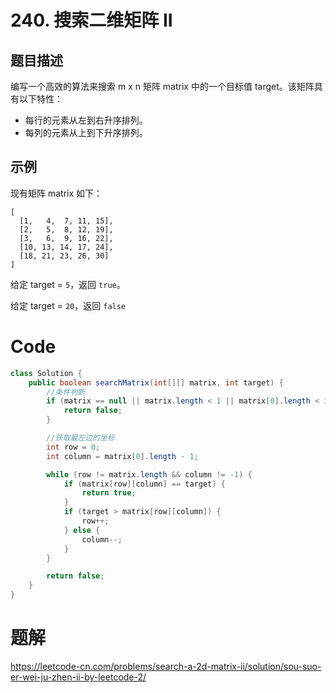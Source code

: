 # 240. 搜索二维矩阵 II

## 题目描述

编写一个高效的算法来搜索 m x n 矩阵 matrix 中的一个目标值 target。该矩阵具有以下特性：

+ 每行的元素从左到右升序排列。
+ 每列的元素从上到下升序排列。



## 示例

现有矩阵 matrix 如下：



```
[
  [1,   4,  7, 11, 15],
  [2,   5,  8, 12, 19],
  [3,   6,  9, 16, 22],
  [10, 13, 14, 17, 24],
  [18, 21, 23, 26, 30]
]

```

给定 target = `5`，返回 `true`。

给定 target = `20`，返回 `false`

# Code

```java
class Solution {
    public boolean searchMatrix(int[][] matrix, int target) {
        //条件判断
        if (matrix == null || matrix.length < 1 || matrix[0].length < 1) {
            return false;
        }

        //获取最左边的坐标
        int row = 0;
        int column = matrix[0].length - 1;

        while (row != matrix.length && column != -1) {
            if (matrix[row][column] == target) {
                return true;
            }
            if (target > matrix[row][column]) {
                row++;
            } else {
                column--;
            }
        }

        return false;
    }
}
```

# 题解

https://leetcode-cn.com/problems/search-a-2d-matrix-ii/solution/sou-suo-er-wei-ju-zhen-ii-by-leetcode-2/